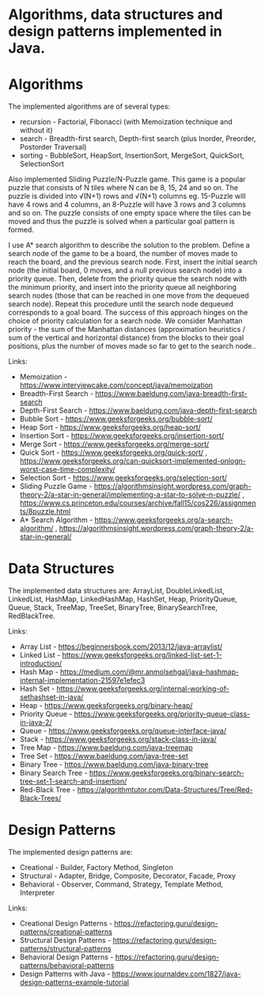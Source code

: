 # Algorithms, data structures and design patterns implemented in Java.


# Algorithms
The implemented algorithms are of several types: 
- recursion - Factorial, Fibonacci (with Memoization technique and without it)
- search - Breadth-first search, Depth-first search (plus Inorder, Preorder, Postorder Traversal) 
- sorting - BubbleSort, HeapSort, InsertionSort, MergeSort, QuickSort, SelectionSort
  
Also implemented Sliding Puzzle/N-Puzzle game.
This game is a popular puzzle that consists of N tiles where N can be 8, 15, 24 and so on. The puzzle is divided into √(N+1) rows and √(N+1) columns eg. 15-Puzzle will have 4 rows and 4 columns, an 8-Puzzle will have 3 rows and 3 columns and so on. The puzzle consists of one empty space where the tiles can be moved and thus the puzzle is solved when a particular goal pattern is formed.

I use A* search algorithm to describe the solution to the problem. Define a search node of the game to be a board, the number of moves made to reach the board, and the previous search node. First, insert the initial search node (the initial board, 0 moves, and a null previous search node) into a priority queue. Then, delete from the priority queue the search node with the minimum priority, and insert into the priority queue all neighboring search nodes (those that can be reached in one move from the dequeued search node). Repeat this procedure until the search node dequeued corresponds to a goal board. The success of this approach hinges on the choice of priority calculation for a search node. We consider Manhattan priority - the sum of the Manhattan distances (approximation heuristics / sum of the vertical and horizontal distance) from the blocks to their goal positions, plus the number of moves made so far to get to the search node..

Links:
- Memoization - https://www.interviewcake.com/concept/java/memoization
- Breadth-First Search - https://www.baeldung.com/java-breadth-first-search
- Depth-First Search - https://www.baeldung.com/java-depth-first-search
- Bubble Sort - https://www.geeksforgeeks.org/bubble-sort/
- Heap Sort - https://www.geeksforgeeks.org/heap-sort/
- Insertion Sort - https://www.geeksforgeeks.org/insertion-sort/
- Merge Sort - https://www.geeksforgeeks.org/merge-sort/
- Quick Sort - https://www.geeksforgeeks.org/quick-sort/ , https://www.geeksforgeeks.org/can-quicksort-implemented-onlogn-worst-case-time-complexity/
- Selection Sort - https://www.geeksforgeeks.org/selection-sort/
- Sliding Puzzle Game - https://algorithmsinsight.wordpress.com/graph-theory-2/a-star-in-general/implementing-a-star-to-solve-n-puzzle/ , https://www.cs.princeton.edu/courses/archive/fall15/cos226/assignments/8puzzle.html
- A* Search Algorithm - https://www.geeksforgeeks.org/a-search-algorithm/ , https://algorithmsinsight.wordpress.com/graph-theory-2/a-star-in-general/ 

# Data Structures
The implemented data structures are: ArrayList, DoubleLinkedList, LinkedList, HashMap, LinkedHashMap, HashSet, Heap, PriorityQueue, Queue, Stack, TreeMap, TreeSet, BinaryTree, BinarySearchTree, RedBlackTree.

Links:
- Array List - https://beginnersbook.com/2013/12/java-arraylist/
- Linked List - https://www.geeksforgeeks.org/linked-list-set-1-introduction/
- Hash Map - https://medium.com/@mr.anmolsehgal/java-hashmap-internal-implementation-21597e1efec3
- Hash Set - https://www.geeksforgeeks.org/internal-working-of-sethashset-in-java/
- Heap - https://www.geeksforgeeks.org/binary-heap/
- Priority Queue - https://www.geeksforgeeks.org/priority-queue-class-in-java-2/
- Queue - https://www.geeksforgeeks.org/queue-interface-java/
- Stack - https://www.geeksforgeeks.org/stack-class-in-java/
- Tree Map - https://www.baeldung.com/java-treemap
- Tree Set - https://www.baeldung.com/java-tree-set
- Binary Tree - https://www.baeldung.com/java-binary-tree
- Binary Search Tree - https://www.geeksforgeeks.org/binary-search-tree-set-1-search-and-insertion/
- Red-Black Tree - https://algorithmtutor.com/Data-Structures/Tree/Red-Black-Trees/

# Design Patterns
The implemented design patterns are: 
* Creational - Builder, Factory Method, Singleton
* Structural - Adapter, Bridge, Composite, Decorator, Facade, Proxy
* Behavioral - Observer, Command, Strategy, Template Method, Interpreter

Links:
- Creational Design Patterns - https://refactoring.guru/design-patterns/creational-patterns
- Structural Design Patterns - https://refactoring.guru/design-patterns/structural-patterns
- Behavioral Design Patterns - https://refactoring.guru/design-patterns/behavioral-patterns
- Design Patterns with Java - https://www.journaldev.com/1827/java-design-patterns-example-tutorial
